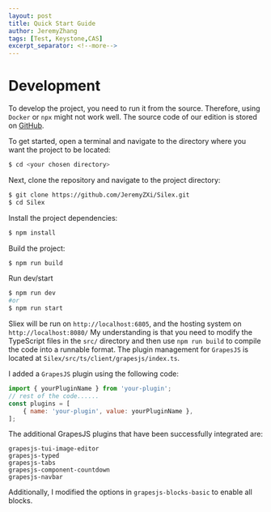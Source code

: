 ```yaml
---
layout: post
title: Quick Start Guide
author: JeremyZhang
tags: [Test, Keystone,CAS]
excerpt_separator: <!--more-->
---
```

<!--more-->
# Development

To develop the project, you need to run it from the source. Therefore, using `Docker` or `npx` might not work well. The source code of our edition is stored on [GitHub](https://github.com/JeremyZXi/Silex).

To get started, open a terminal and navigate to the directory where you want the project to be located:

```sh
$ cd <your chosen directory>
```

Next, clone the repository and navigate to the project directory:

```sh
$ git clone https://github.com/JeremyZXi/Silex.git
$ cd Silex
```

Install the project dependencies:

```sh
$ npm install
```

Build the project:

```sh
$ npm run build
```
Run dev/start
```sh
$ npm run dev
#or
$ npm run start
```
Sliex will be run on `http://localhost:6805`, and the hosting system on `http://localhost:8080/`
My understanding is that you need to modify the TypeScript files in the `src/` directory and then use `npm run build` to compile the code into a runnable format. The plugin management for `GrapesJS` is located at `Silex/src/ts/client/grapesjs/index.ts`.

I added a `GrapesJS` plugin using the following code:

```javascript
import { yourPluginName } from 'your-plugin';
// rest of the code......
const plugins = [
    { name: 'your-plugin', value: yourPluginName },
];
```
The additional GrapesJS plugins that have been successfully integrated are:

```
grapesjs-tui-image-editor
grapesjs-typed
grapesjs-tabs
grapesjs-component-countdown
grapesjs-navbar
```

Additionally, I modified the options in `grapesjs-blocks-basic` to enable all blocks.
